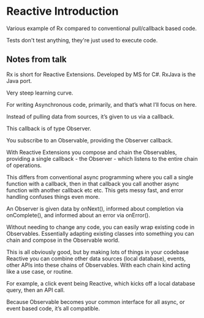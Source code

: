 # Reactive Introduction

Various example of Rx compared to conventional pull/callback based code.

Tests don't test anything, they're just used to execute code.


## Notes from talk

Rx is short for Reactive Extensions. Developed by MS for C#. RxJava is the Java port.

Very steep learning curve.

For writing Asynchronous code, primarily, and that’s what I’ll focus on here.

Instead of pulling data from sources, it’s given to us via a callback.

This callback is of type Observer.

You subscribe to an Observable, providing the Observer callback.

With Reactive Extensions you compose and chain the Observables, providing a single callback - the Observer - which listens to the entire chain of operations. 

This differs from conventional async programming where you call a single function with a callback, then in that callback you call another async function with another callback etc etc. This gets messy fast, and error handling confuses things even more.

An Observer is given data by onNext(), informed about completion via onComplete(), and informed about an error via onError().

Without needing to change any code, you can easily wrap existing code in Observables. Essentially adapting existing classes into something you can chain and compose in the Observable world.

This is all obviously good, but by making lots of things in your codebase Reactive you can combine other data sources (local database), events, other APIs into these chains of Observables. With each chain kind acting like a use case, or routine.

For example, a click event being Reactive, which kicks off a local database query, then an API call.

Because Observable becomes your common interface for all async, or event based code, it’s all compatible.
